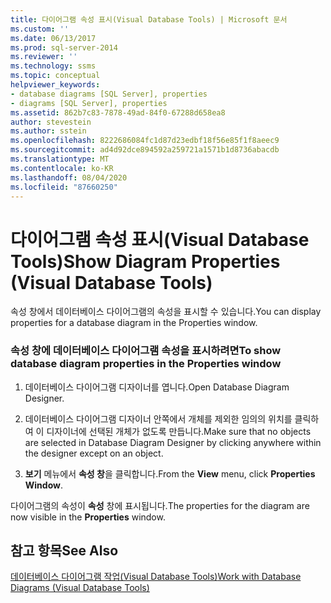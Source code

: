 ```yaml
---
title: 다이어그램 속성 표시(Visual Database Tools) | Microsoft 문서
ms.custom: ''
ms.date: 06/13/2017
ms.prod: sql-server-2014
ms.reviewer: ''
ms.technology: ssms
ms.topic: conceptual
helpviewer_keywords:
- database diagrams [SQL Server], properties
- diagrams [SQL Server], properties
ms.assetid: 862b7c83-7878-49ad-84f0-67288d658ea8
author: stevestein
ms.author: sstein
ms.openlocfilehash: 8222686084fc1d87d23edbf18f56e85f1f8aeec9
ms.sourcegitcommit: ad4d92dce894592a259721a1571b1d8736abacdb
ms.translationtype: MT
ms.contentlocale: ko-KR
ms.lasthandoff: 08/04/2020
ms.locfileid: "87660250"
---
```

# <a name="show-diagram-properties-visual-database-tools"></a><span data-ttu-id="bc5a7-102">다이어그램 속성 표시(Visual Database Tools)</span><span class="sxs-lookup"><span data-stu-id="bc5a7-102">Show Diagram Properties (Visual Database Tools)</span></span>
  <span data-ttu-id="bc5a7-103">속성 창에서 데이터베이스 다이어그램의 속성을 표시할 수 있습니다.</span><span class="sxs-lookup"><span data-stu-id="bc5a7-103">You can display properties for a database diagram in the Properties window.</span></span>  
  
### <a name="to-show-database-diagram-properties-in-the-properties-window"></a><span data-ttu-id="bc5a7-104">속성 창에 데이터베이스 다이어그램 속성을 표시하려면</span><span class="sxs-lookup"><span data-stu-id="bc5a7-104">To show database diagram properties in the Properties window</span></span>  
  
1.  <span data-ttu-id="bc5a7-105">데이터베이스 다이어그램 디자이너를 엽니다.</span><span class="sxs-lookup"><span data-stu-id="bc5a7-105">Open Database Diagram Designer.</span></span>  
  
2.  <span data-ttu-id="bc5a7-106">데이터베이스 다이어그램 디자이너 안쪽에서 개체를 제외한 임의의 위치를 클릭하여 이 디자이너에 선택된 개체가 없도록 만듭니다.</span><span class="sxs-lookup"><span data-stu-id="bc5a7-106">Make sure that no objects are selected in Database Diagram Designer by clicking anywhere within the designer except on an object.</span></span>  
  
3.  <span data-ttu-id="bc5a7-107">**보기** 메뉴에서 **속성 창**을 클릭합니다.</span><span class="sxs-lookup"><span data-stu-id="bc5a7-107">From the **View** menu, click **Properties Window**.</span></span>  
  
 <span data-ttu-id="bc5a7-108">다이어그램의 속성이 **속성** 창에 표시됩니다.</span><span class="sxs-lookup"><span data-stu-id="bc5a7-108">The properties for the diagram are now visible in the **Properties** window.</span></span>  
  
## <a name="see-also"></a><span data-ttu-id="bc5a7-109">참고 항목</span><span class="sxs-lookup"><span data-stu-id="bc5a7-109">See Also</span></span>  
 [<span data-ttu-id="bc5a7-110">데이터베이스 다이어그램 작업&#40;Visual Database Tools&#41;</span><span class="sxs-lookup"><span data-stu-id="bc5a7-110">Work with Database Diagrams &#40;Visual Database Tools&#41;</span></span>](visual-database-tools.md)  
  
  
